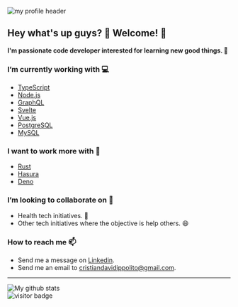 
<!--
**Cristiandi/Cristiandi** is a ✨ _special_ ✨ repository because its `README.md` (this file) appears on your GitHub profile.

Here are some ideas to get you started:

- 🔭 I’m currently working on ...
- 🌱 I’m currently learning ...
- 👯 I’m looking to collaborate on ...
- 🤔 I’m looking for help with ...
- 💬 Ask me about ...
- 📫 How to reach me: ...
- 😄 Pronouns: ...
- ⚡ Fun fact: ...
-->
![my profile header](https://media-exp1.licdn.com/dms/image/C4E16AQFsJlihrNNYIA/profile-displaybackgroundimage-shrink_350_1400/0?e=1606348800&v=beta&t=LOiQ6T85ejXrochT8d7l_6IVX85A6AFQX2pZLxJKJIE)

## Hey what's up guys? :wave: Welcome! :tada:
**I'm passionate code developer interested for learning new good things. :rocket:**

### I’m currently working with :computer:
 - [TypeScript](https://www.typescriptlang.org/)
 - [Node.js](https://nodejs.org/en/)
 - [GraphQL](https://graphql.org/)
 - [Svelte](https://svelte.dev/)
 - [Vue.js](https://vuejs.org/)
 - [PostgreSQL](https://www.postgresql.org/)
 - [MySQL](https://www.mysql.com/)

### I want to work more with :dart:
- [Rust](https://www.rust-lang.org/)
- [Hasura](https://hasura.io/)
- [Deno](https://deno.land/)

### I’m looking to collaborate on :green_heart:
- Health tech initiatives. :hospital:
- Other tech initiatives where the objective is help others. :smile:

### How to reach me 📫
- Send me a message on [Linkedin](https://www.linkedin.com/in/cristian-david-ippolito/).
- Send me an email to cristiandavidippolito@gmail.com.
<hr>

![My github stats](https://github-readme-stats.vercel.app/api?&username=cristiandi&theme=dark&hide=contribs&show_icons=true])
<br>
![visitor badge](https://visitor-badge.glitch.me/badge?page_id=cristiandi.Cristiandi)
